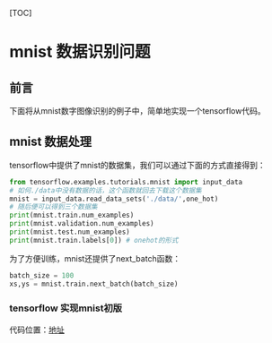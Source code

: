 [TOC]

# mnist 数据识别问题

## 前言

下面将从mnist数字图像识别的例子中，简单地实现一个tensorflow代码。

## mnist 数据处理

tensorflow中提供了mnist的数据集，我们可以通过下面的方式直接得到：

```python
from tensorflow.examples.tutorials.mnist import input_data
# 如何./data中没有数据的话，这个函数就回去下载这个数据集
mnist = input_data.read_data_sets('./data/',one_hot)
# 随后便可以得到三个数据集
print(mnist.train.num_examples)
print(mnist.validation.num_examples)
print(mnist.test.num_examples)
print(mnist.train.labels[0]) # onehot的形式
```

为了方便训练，mnist还提供了next_batch函数：

```python
batch_size = 100
xs,ys = mnist.train.next_batch(batch_size)
```

### tensorflow 实现mnist初版

代码位置：[地址](../Code/5_1.py)













